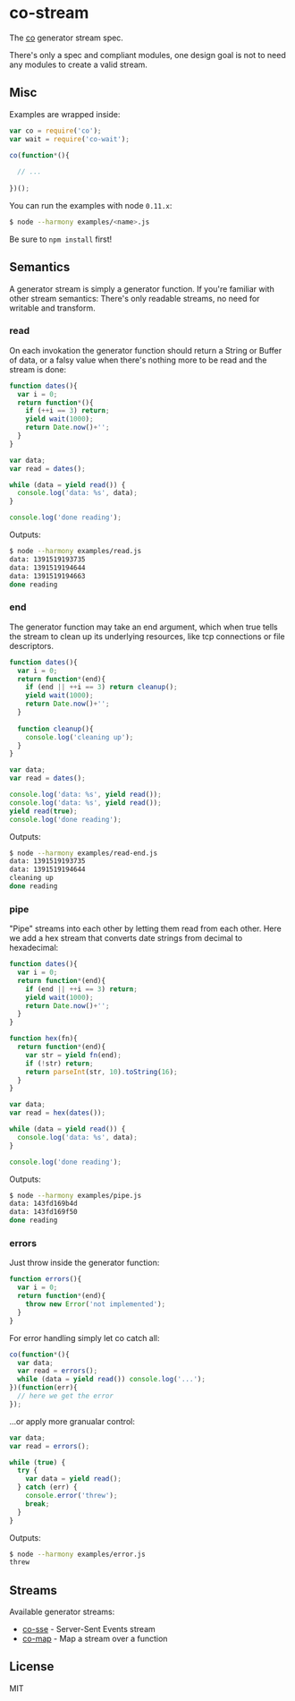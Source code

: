 # co-stream

  The [co](https://github.com/visionmedia/co) generator stream spec.
  
  There's only a spec and compliant modules, one design goal is not to
  need any modules to create a valid stream.

## Misc

  Examples are wrapped inside:

```js
var co = require('co');
var wait = require('co-wait');

co(function*(){
  
  // ...
  
})();
```

  You can run the examples with node `0.11.x`:

```bash
$ node --harmony examples/<name>.js
```

  Be sure to `npm install` first!

## Semantics

  A generator stream is simply a generator function. If you're familiar with other
stream semantics: There's only readable streams, no need for writable and
transform.

### read

  On each invokation the generator function should return a String or Buffer of
data, or a falsy value when there's nothing more to be read and the stream is
done:

```js
function dates(){
  var i = 0;
  return function*(){
    if (++i == 3) return;
    yield wait(1000);
    return Date.now()+'';
  }
}

var data;
var read = dates();

while (data = yield read()) {
  console.log('data: %s', data);
}

console.log('done reading');
```

  Outputs:

```bash
$ node --harmony examples/read.js
data: 1391519193735
data: 1391519194644
data: 1391519194663
done reading
```

### end

  The generator function may take an end argument, which when true tells the
stream to clean up its underlying resources, like tcp connections or file
descriptors.

```js
function dates(){
  var i = 0;
  return function*(end){
    if (end || ++i == 3) return cleanup();
    yield wait(1000);
    return Date.now()+'';
  }
  
  function cleanup(){
    console.log('cleaning up');
  }
}

var data;
var read = dates();

console.log('data: %s', yield read());
console.log('data: %s', yield read());
yield read(true);
console.log('done reading');
```

  Outputs:

```bash
$ node --harmony examples/read-end.js
data: 1391519193735
data: 1391519194644
cleaning up
done reading
```

### pipe

  "Pipe" streams into each other by letting them read from each other. Here we
  add a hex stream that converts date strings from decimal to hexadecimal:

```js
function dates(){
  var i = 0;
  return function*(end){
    if (end || ++i == 3) return;
    yield wait(1000);
    return Date.now()+'';
  }
}

function hex(fn){
  return function*(end){
    var str = yield fn(end);
    if (!str) return;
    return parseInt(str, 10).toString(16);
  }
}

var data;
var read = hex(dates());

while (data = yield read()) {
  console.log('data: %s', data);
}

console.log('done reading');
```

  Outputs:

```bash
$ node --harmony examples/pipe.js
data: 143fd169b4d
data: 143fd169f50
done reading
```

### errors

  Just throw inside the generator function:

```js
function errors(){
  var i = 0;
  return function*(end){
    throw new Error('not implemented');
  }
}
```

  For error handling simply let co catch all:
  
```js
co(function*(){
  var data;
  var read = errors();
  while (data = yield read()) console.log('...');
})(function(err){
  // here we get the error
});
```  

  ...or apply more granualar control:

```js
var data;
var read = errors();

while (true) {
  try {
    var data = yield read();
  } catch (err) {
    console.error('threw');
    break;
  }
}
```

  Outputs:

```bash
$ node --harmony examples/error.js
threw
```

## Streams

  Available generator streams:

  - [co-sse](https://github.com/juliangruber/co-sse) - Server-Sent Events stream
  - [co-map](https://github.com/juliangruber/co-map) - Map a stream over a function

## License
  
  MIT
